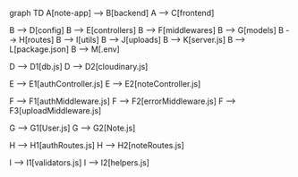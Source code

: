 graph TD
  A[note-app] --> B[backend]
  A --> C[frontend]
  
  B --> D[config]
  B --> E[controllers]
  B --> F[middlewares]
  B --> G[models]
  B --> H[routes]
  B --> I[utils]
  B --> J[uploads]
  B --> K[server.js]
  B --> L[package.json]
  B --> M[.env]
  
  D --> D1[db.js]
  D --> D2[cloudinary.js]
  
  E --> E1[authController.js]
  E --> E2[noteController.js]
  
  F --> F1[authMiddleware.js]
  F --> F2[errorMiddleware.js]
  F --> F3[uploadMiddleware.js]
  
  G --> G1[User.js]
  G --> G2[Note.js]
  
  H --> H1[authRoutes.js]
  H --> H2[noteRoutes.js]
  
  I --> I1[validators.js]
  I --> I2[helpers.js]
